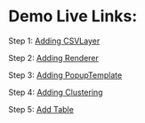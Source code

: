 # Demo Live Links:

Step 1: [Adding CSVLayer](https://lboyd93.github.io/DevSummit-Presentations/2023/data-from-anywhere/csv-layer/step1-load-data/)

Step 2: [Adding Renderer](https://lboyd93.github.io/DevSummit-Presentations/2023/data-from-anywhere/csv-layer/step2-renderer-popup) 

Step 3: [Adding PopupTemplate](https://lboyd93.github.io/DevSummit-Presentations/2023/data-from-anywhere/csv-layer/step3-widgets/)

Step 4: [Adding Clustering](https://lboyd93.github.io/DevSummit-Presentations/2023/data-from-anywhere/csv-layer/step4-clustering)

Step 5: [Add Table](https://lboyd93.github.io/DevSummit-Presentations/2023/data-from-anywhere/csv-layer/step5-final-with-table)
